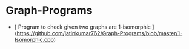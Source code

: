 # Graph-Programs


- [ Program to check given two graphs are 1-isomorphic ] (https://github.com/jatinkumar762/Graph-Programs/blob/master/1-Isomorphic.cpp)
